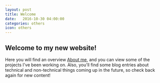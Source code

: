 ```yaml
---
layout: post
title: Welcome
date:   2016-10-30 04:00:00
categories: others
icon: others
---
```


## Welcome to my new website!

Here you will find an overview [About me]({{site.url}}/resume), and you can view some of the projects I've been working on. Also, you'll find some blog entries about technical and non-technical things coming up in the future, so check back again for new content!